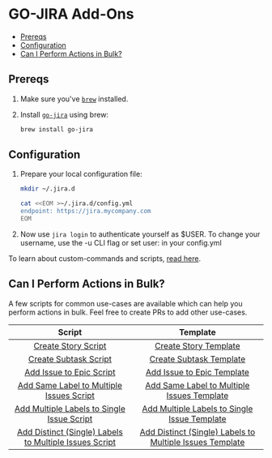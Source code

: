 # GO-JIRA Add-Ons <!-- omit in toc -->

- [Prereqs](#prereqs)
- [Configuration](#configuration)
- [Can I Perform Actions in Bulk?](#can-i-perform-actions-in-bulk)

## Prereqs

1. Make sure you've [`brew`](https://brew.sh/) installed.

1. Install [`go-jira`](https://github.com/go-jira/jira) using brew:

   ```bash
   brew install go-jira
   ```

## Configuration

1. Prepare your local configuration file:

   ```bash
   mkdir ~/.jira.d

   cat <<EOM >~/.jira.d/config.yml
   endpoint: https://jira.mycompany.com
   EOM
   ```

1. Now use `jira login` to authenticate yourself as $USER. To change your username, use the -u CLI flag or set user: in your config.yml

To learn about custom-commands and scripts, [read here](https://github.com/go-jira/jira).

## Can I Perform Actions in Bulk?

A few scripts for common use-cases are available which can help you perform actions in bulk. Feel free to create PRs to add other use-cases.

|                                       **Script**                                       |                                              **Template**                                               |
| :------------------------------------------------------------------------------------: | :-----------------------------------------------------------------------------------------------------: |
|                      [Create Story Script](/jira-create-story.sh)                      |                         [Create Story Template](templates/story-template.json)                          |
|                    [Create Subtask Script](/jira-create-subtask.sh)                    |                       [Create Subtask Template](templates/subtask-template.json)                        |
|                    [Add Issue to Epic Script](/jira-add-to-epic.sh)                    |                    [Add Issue to Epic Template](templates/add-to-epic-template.json)                    |
|          [Add Same Label to Multiple Issues Script](/jira-add-same-label.sh)           |          [Add Same Label to Multiple Issues Template](templates/add-same-label-template.json)           |
|       [Add Multiple Labels to Single Issue Script](/jira-add-multiple-labels.sh)       |       [Add Multiple Labels to Single Issue Template](templates/add-multiple-labels-template.json)       |
| [Add Distinct (Single) Labels to Multiple Issues Script](/jira-add-distinct-labels.sh) | [Add Distinct (Single) Labels to Multiple Issues Template](templates/add-distinct-labels-template.json) |
